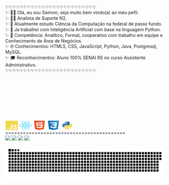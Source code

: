 ✨✨✨✨✨✨✨✨✨✨✨✨✨✨✨✨✨✨✨✨✨✨✨✨✨</br>
✨ 👨‍🎓 Olá, eu sou Saimon, seja muito bem vindo(a) ao meu pefil.</br>
✨ 👨‍💻 Analista de Suporte N2.</br>
✨ 🧠  Atualmente estudo Ciência da Computação na federal de passo fundo.</br>
✨ 💼  Ja trabalhei com Inteligência Artificial com base na linguagem Python.</br>
✨ 💪  Competência: Analítico, Formal, cooperativo com trabalho em equipe e Conhecimento de Área de Negócios.</br>
✨ 🤓  Conhecimentos: HTML5, CSS, JavaScript, Python, Java, Postgresql, MySQL.</br>
✨ 🎓  Reconhecimentos: Aluno 100% SENAI RS no curso Assistente Administrativo.</br>
✨✨✨✨✨✨✨✨✨✨✨✨✨✨✨✨✨✨✨✨✨✨✨✨✨</br>
 <!-- Imagens -->
<div style="display: inline_block"><br>
 <img align="left" alt="" src="https://c.tenor.com/F-f0XzyEnB0AAAAC/naruto-naruto-uzumaki.gif">
 </br></br></br></br></br></br></br>
 <img align="center" alt="" height="30" width="40" src="https://raw.githubusercontent.com/devicons/devicon/master/icons/javascript/javascript-plain.svg">
 <img align="center" alt="" height="30" width="40" src="https://raw.githubusercontent.com/devicons/devicon/master/icons/react/react-original.svg">
 <img align="center" alt="" height="30" width="40" src="https://raw.githubusercontent.com/devicons/devicon/master/icons/html5/html5-original.svg">
 <img align="center" alt="" height="30" width="40" src="https://raw.githubusercontent.com/devicons/devicon/master/icons/css3/css3-original.svg">
 <img align="center" alt="" height="30" width="40" src="https://raw.githubusercontent.com/devicons/devicon/master/icons/python/python-original.svg">
</div>
=========================================
<div> <!-- Icones -->
  <a href="https://instagram.com/saimon_rocha07" target="_blank"><img src="https://img.shields.io/badge/-Instagram-%23E4405F?style=for-the-badge&logo=instagram&logoColor=white" target="_blank"></a>
 <a href="https://discord.gg/Saimon Rocha#7074" target="_blank"><img src="https://img.shields.io/badge/Discord-7289DA?style=for-the-badge&logo=discord&logoColor=white" target="_blank"></a> 
  <a href = "mailto:saimon.rocha07@gmail.com"><img src="https://img.shields.io/badge/-Gmail-%23333?style=for-the-badge&logo=gmail&logoColor=white" target="_blank"></a>
  <a href="https://www.linkedin.com/in/saimon-rocha/" target="_blank"><img src="https://img.shields.io/badge/-LinkedIn-%230077B5?style=for-the-badge&logo=linkedin&logoColor=white" target="_blank"></a>
 
![Snake animation](https://github.com/saimon1603/saimon1603/blob/output/github-contribution-grid-snake.svg)
</div>
